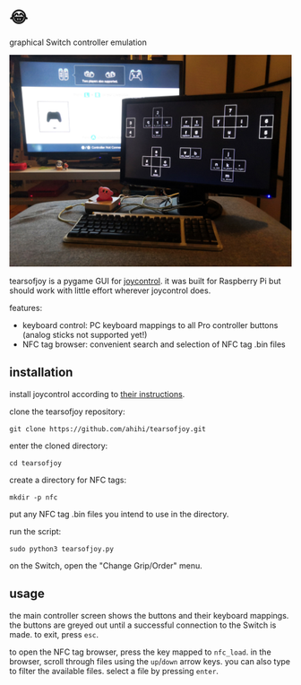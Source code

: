 # 😂

graphical Switch controller emulation

![h](media/tearsofjoy.jpg)

tearsofjoy is a pygame GUI for [joycontrol](https://github.com/mart1nro/joycontrol). it was built for Raspberry Pi but should work with little effort wherever joycontrol does.

features:

- keyboard control: PC keyboard mappings to all Pro controller buttons (analog sticks not supported yet!)
- NFC tag browser: convenient search and selection of NFC tag .bin files

## installation

install joycontrol according to [their instructions](https://github.com/mart1nro/joycontrol).

clone the tearsofjoy repository:

```
git clone https://github.com/ahihi/tearsofjoy.git
```

enter the cloned directory:

```
cd tearsofjoy
```

create a directory for NFC tags:

```
mkdir -p nfc
```

put any NFC tag .bin files you intend to use in the directory.

run the script:

```
sudo python3 tearsofjoy.py
```

on the Switch, open the "Change Grip/Order" menu.

## usage

the main controller screen shows the buttons and their keyboard mappings. the buttons are greyed out until a successful connection to the Switch is made. to exit, press `esc`.

to open the NFC tag browser, press the key mapped to `nfc_load`. in the browser, scroll through files using the `up`/`down` arrow keys. you can also type to filter the available files. select a file by pressing `enter`.
